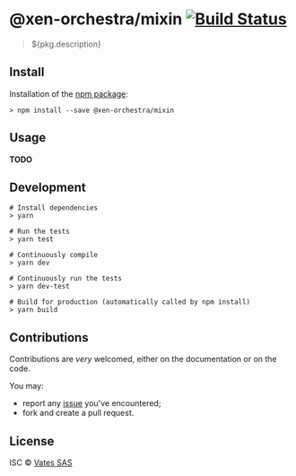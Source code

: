 # @xen-orchestra/mixin [![Build Status](https://travis-ci.org/${pkg.shortGitHubPath}.png?branch=master)](https://travis-ci.org/${pkg.shortGitHubPath})

> ${pkg.description}

## Install

Installation of the [npm package](https://npmjs.org/package/@xen-orchestra/mixin):

```
> npm install --save @xen-orchestra/mixin
```

## Usage

**TODO**

## Development

```
# Install dependencies
> yarn

# Run the tests
> yarn test

# Continuously compile
> yarn dev

# Continuously run the tests
> yarn dev-test

# Build for production (automatically called by npm install)
> yarn build
```

## Contributions

Contributions are *very* welcomed, either on the documentation or on
the code.

You may:

- report any [issue](https://github.com/vatesfr/xen-orchestra/issues)
  you've encountered;
- fork and create a pull request.

## License

ISC © [Vates SAS](https://vates.fr)
